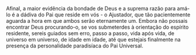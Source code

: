 ﻿Afinal, a maior evidência da bondade de Deus e a suprema razão para amá-lo é a dádiva do Pai que reside em vós - o Ajustador, que tão pacientemente aguarda a hora em que ambos serão eternamente um. Embora não possais encontrar Deus procurando-o, se vos submeterdes à orientação do espírito residente, sereis guiados sem erro, passo a passo, vida após vida, de universo em universo, de idade em idade, até que estejais finalmente na presença da personalidade paradisíaca do Pai Universal.